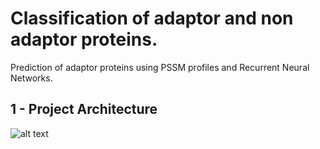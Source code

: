 # Classification of adaptor and non adaptor proteins.

Prediction of adaptor proteins using PSSM profiles and Recurrent Neural Networks.

## 1 - Project Architecture
![alt text](https://github.com/AhmedSamirScience/Prediction-of-adaptor-proteins-using-PSSM-profiles-and-Recurrent-Neural-Networks.-/blob/main/Picture1.png)
